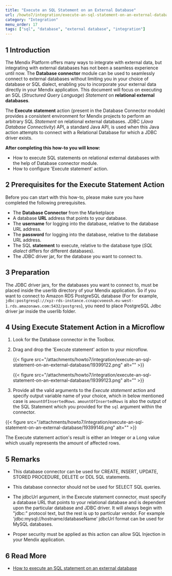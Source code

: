 ```yaml
---
title: "Execute an SQL Statement on an External Database"
url: /howto7/integration/execute-an-sql-statement-on-an-external-database/
category: "Integration"
menu_order: 17
tags: ["sql", "database", "external database", "integration"]
---
```


## 1 Introduction

The Mendix Platform offers many ways to integrate with external data, but integrating with external databases has not been a seamless experience until now. The **Database connector** module can be used to seamlessly connect to external databases without limiting you in your choice of database or SQL dialect, enabling you to incorporate your external data directly in your Mendix application.
This document will focus on executing an SQL (_Structured Query Language_) _Statement_ on **relational external databases**.

The **Execute statement** action (present in the Database Connector module) provides a consistent environment for Mendix projects to perform an arbitrary SQL _Statement_ on relational external databases.
JDBC (_Java Database Connectivity_) API, a standard Java API, is used when this Java action attempts to connect with a Relational Database for which a JDBC driver exists.

**After completing this how-to you will know:**

*   How to execute SQL statements on relational external databases with the help of Database connector module.
*   How to configure 'Execute statement' action.

## 2 Prerequisites for the Execute Statement Action

Before you can start with this how-to, please make sure you have completed the following prerequisites.

*   The **Database Connector** from the Marketplace
*   A database **URL** address that points to your database.
*   The **username** for logging into the database, relative to the database URL address.
*   The **password** for logging into the database, relative to the database URL address.
*   The SQL **statement** to execute, relative to the database type (_SQL dialect_ differs for different databases).
*   The JDBC driver jar, for the database you want to connect to.

## 3 Preparation

The JDBC driver jars, for the databases you want to connect to, must be placed inside the userlib directory of your Mendix application. So if you want to connect to Amazon RDS PostgreSQL database (For for example, `jdbc:postgresql://xyz-rds-instance.ccnapcvoeosh.eu-west-1.rds.amazonaws.com:5432/postgres`), you need to place PostgreSQL Jdbc driver jar inside the userlib folder.

## 4 Using Execute Statement Action in a Microflow

1. Look for the Database connector in the Toolbox.
2. Drag and drop the 'Execute statement' action to your microflow.

    {{< figure src="/attachments/howto7/integration/execute-an-sql-statement-on-an-external-database/19399122.png" alt="" >}}

    {{< figure src="/attachments/howto7/integration/execute-an-sql-statement-on-an-external-database/19399123.png" alt="" >}}

3. Provide all the valid arguments to the _Execute statement_ action and specify output variable name of your choice, which in below mentioned case is `amountOfInsertedRows`.
    `amountOfInsertedRows` is also the output of the SQL Statement which you provided for the `sql` argument within the connector.

{{< figure src="/attachments/howto7/integration/execute-an-sql-statement-on-an-external-database/19399146.png" alt="" >}}

The Execute statement action's result is either an Integer or a Long value which usually represents the amount of affected rows.

## 5 Remarks

*   This database connector can be used for CREATE, INSERT, UPDATE, STORED PROCEDURE, DELETE or DDL SQL statements.
*   This database connector should not be used for SELECT SQL queries.
*   The jdbcUrl argument, in the Execute statement connector, must specify a database URL that points to your relational database and is dependent upon the particular database and JDBC driver. It will always begin with "jdbc:" protocol text, but the rest is up to particular vendor.
    For example 'jdbc:<a rel="nofollow">mysql://hostname/databaseName'</a> jdbcUrl format can be used for MySQL databases.

*   Proper security must be applied as this action can allow SQL Injection in your Mendix application.

## 6 Read More

*   [How to execute an SQL statement on an external database](/howto7/integration/execute-an-sql-statement-on-an-external-database/)
